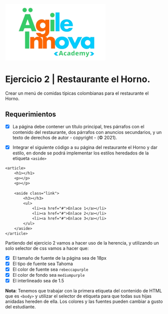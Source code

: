 ![Logo](https://github.com/JCampo1502/HTML_And_CSS_BasicConcepts_02/blob/main/images/AgileInovaLogo.png?raw=true)

# Ejercicio 2 | Restaurante el Horno.
Crear un menú de comidas típicas colombianas para el restaurante el Horno.

## Requerimientos
- [x] La página debe contener un título principal, tres párrafos con el contenido del restaurante, dos párrafos con anuncios secundarios, y un texto de derechos de autor - copyright - (© 2021).

- [x] Integrar el siguiente código a su página del restaurante el Horno y dar estilo, en donde se podrá   implementar los estilos heredados de la etiqueta `<aside>`

```
<article>
    <h1></h1>
    <p></p>
    <p></p>

    <aside class="link">
        <h3></h3>    
        <ul>
            <li><a href="#">Enlace 1</a></li>
            <li><a href="#">Enlace 2</a></li>
            <li><a href="#">Enlace 3</a></li>
        </ul>
    </aside>
</article>
```

Partiendo del ejercicio 2 vamos a hacer uso de la herencia, y utilizando un solo selector de css vamos a hacer que:
- [x] El tamaño de fuente de la página sea de 18px
- [x] El tipo de fuente sea Tahoma
- [x] El color de fuente sea `rebeccapurple`
- [x] El color de fondo sea `mediumpurple`
- [x] El interlineado sea de 1.5

**Nota**: Tenemos que trabajar con la primera etiqueta del contenido de HTML que es `<body>` y utilizar el selector de etiqueta para que todas sus hijas anidadas hereden de ella. Los colores y las fuentes pueden cambiar a gusto del estudiante.

